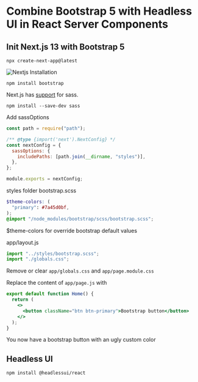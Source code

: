 # Combine Bootstrap 5 with Headless UI in React Server Components

## Init Next.js 13 with Bootstrap 5

`npx create-next-app@latest`

![Nextjs Installation](https://dev-to-uploads.s3.amazonaws.com/uploads/articles/grkawkpehr1gmun166pw.png)

`npm install bootstrap`

Next.js has [support](https://nextjs.org/docs/app/building-your-application/styling/sass) for sass.

`npm install --save-dev sass`

Add sassOptions

```js
const path = require("path");

/** @type {import('next').NextConfig} */
const nextConfig = {
  sassOptions: {
    includePaths: [path.join(__dirname, "styles")],
  },
};

module.exports = nextConfig;
```

styles folder
bootstrap.scss

```scss
$theme-colors: (
  "primary": #7a45d0bf,
);
@import "/node_modules/bootstrap/scss/bootstrap.scss";
```

$theme-colors for override bootstrap default values

app/layout.js

```js
import "../styles/bootstrap.scss";
import "./globals.css";
```

Remove or clear `app/globals.css` and `app/page.module.css`

Replace the content of `app/page.js` with

```jsx
export default function Home() {
  return (
    <>
      <button className="btn btn-primary">Bootstrap button</button>
    </>
  );
}
```

You now have a bootstrap button with an ugly custom color

## Headless UI

`npm install @headlessui/react`

